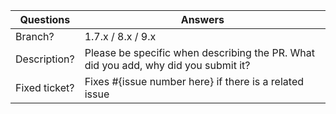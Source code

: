 <!-----------------------------------------------------------------------------
Thank you for contributing to the PrestaShop developer documentation! 

Please take the time to edit the "Answers" rows below with the necessary information.

Check out our contribution guidelines on how to contribute:
https://devdocs.prestashop-project.org/9/contribute/documentation/how/
------------------------------------------------------------------------------>

| Questions     | Answers
| ------------- | -------------------------------------------------------
| Branch?       | 1.7.x / 8.x / 9.x
| Description?  | Please be specific when describing the PR. What did you add, why did you submit it?
| Fixed ticket? | Fixes #{issue number here} if there is a related issue

<!-- Click the form's "Preview" button to make sure the table is functional in GitHub. Thank you! -->
